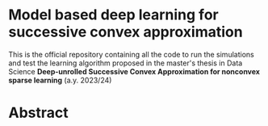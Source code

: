 # Model based deep learning for successive convex approximation 
This is the official repository containing all the code to run the simulations and test the learning algorithm proposed in the master's thesis in Data Science $\textbf{Deep-unrolled Successive Convex Approximation for
nonconvex sparse learning}$ (a.y. 2023/24)

# Abstract
